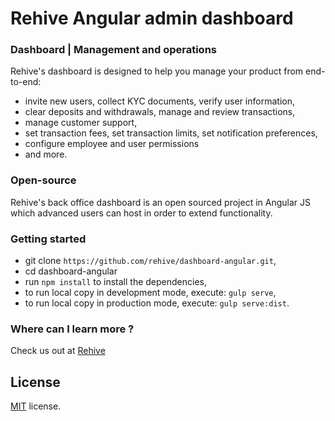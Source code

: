 # Rehive Angular admin dashboard

### Dashboard | Management and operations

Rehive's dashboard is designed to help you manage your product from end-to-end:
* invite new users, collect KYC documents, verify user information,
* clear deposits and withdrawals, manage and review transactions,
* manage customer support,
* set transaction fees, set transaction limits, set notification preferences,
* configure employee and user permissions
* and more.

### Open-source

Rehive's back office dashboard is an open sourced project in Angular JS which advanced users can host in order to extend functionality.

### Getting started

* git clone  `https://github.com/rehive/dashboard-angular.git`,
* cd dashboard-angular
* run `npm install` to install the dependencies,
* to run local copy in development mode, execute: `gulp serve`,
* to run local copy in production mode, execute: `gulp serve:dist`.

### Where can I learn more ?

Check us out at [Rehive](http://www.rehive.com/)

License
-------------
<a href=/LICENSE.txt target="_blank">MIT</a> license.
